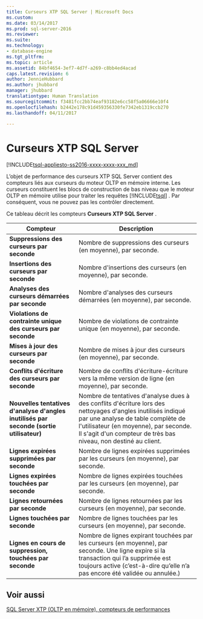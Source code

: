 ```yaml
---
title: Curseurs XTP SQL Server | Microsoft Docs
ms.custom: 
ms.date: 03/14/2017
ms.prod: sql-server-2016
ms.reviewer: 
ms.suite: 
ms.technology:
- database-engine
ms.tgt_pltfrm: 
ms.topic: article
ms.assetid: 84bf4654-3ef7-4d7f-a269-c8bb4ed4acad
caps.latest.revision: 6
author: JennieHubbard
ms.author: jhubbard
manager: jhubbard
translationtype: Human Translation
ms.sourcegitcommit: f3481fcc2bb74eaf93182e6cc58f5a06666e10f4
ms.openlocfilehash: b2442e178c91d459356330fe7342eb1319ccb270
ms.lasthandoff: 04/11/2017

---
```

# <a name="sql-server-xtp-cursors"></a>Curseurs XTP SQL Server
[!INCLUDE[tsql-appliesto-ss2016-xxxx-xxxx-xxx_md](../../includes/tsql-appliesto-ss2016-xxxx-xxxx-xxx-md.md)]

  L’objet de performance des curseurs XTP SQL Server contient des compteurs liés aux curseurs du moteur OLTP en mémoire interne. Les curseurs constituent les blocs de construction de bas niveau que le moteur OLTP en mémoire utilise pour traiter les requêtes [!INCLUDE[tsql](../../includes/tsql-md.md)] . Par conséquent, vous ne pouvez pas les contrôler directement.  
  
 Ce tableau décrit les compteurs **Curseurs XTP SQL Server** .  
  
|Compteur|Description|  
|-------------|-----------------|  
|**Suppressions des curseurs par seconde**|Nombre de suppressions des curseurs (en moyenne), par seconde.|  
|**Insertions des curseurs par seconde**|Nombre d'insertions des curseurs (en moyenne), par seconde.|  
|**Analyses des curseurs démarrées par seconde**|Nombre d'analyses des curseurs démarrées (en moyenne), par seconde.|  
|**Violations de contrainte unique des curseurs par seconde**|Nombre de violations de contrainte unique (en moyenne), par seconde.|  
|**Mises à jour des curseurs par seconde**|Nombre de mises à jour des curseurs (en moyenne), par seconde.|  
|**Conflits d'écriture des curseurs par seconde**|Nombre de conflits d'écriture-écriture vers la même version de ligne (en moyenne), par seconde.|  
|**Nouvelles tentatives d'analyse d'angles inutilisés par seconde (sortie utilisateur)**|Nombre de tentatives d'analyse dues à des conflits d'écriture lors des nettoyages d'angles inutilisés indiqué par une analyse de table complète de l'utilisateur (en moyenne), par seconde. Il s'agit d'un compteur de très bas niveau, non destiné au client.|  
|**Lignes expirées supprimées par seconde**|Nombre de lignes expirées supprimées par les curseurs (en moyenne), par seconde.|  
|**Lignes expirées touchées par seconde**|Nombre de lignes expirées touchées par les curseurs (en moyenne), par seconde.|  
|**Lignes retournées par seconde**|Nombre de lignes retournées par les curseurs (en moyenne), par seconde.|  
|**Lignes touchées par seconde**|Nombre de lignes touchées par les curseurs (en moyenne), par seconde.|  
|**Lignes en cours de suppression, touchées par seconde**|Nombre de lignes expirant touchées par les curseurs (en moyenne), par seconde. Une ligne expire si la transaction qui l’a supprimée est toujours active (c’est-à-dire qu’elle n’a pas encore été validée ou annulée.)|  
  
## <a name="see-also"></a>Voir aussi  
 [SQL Server XTP &#40;OLTP en mémoire&#41;, compteurs de performances](../../relational-databases/performance-monitor/sql-server-xtp-in-memory-oltp-performance-counters.md)  
  
  
